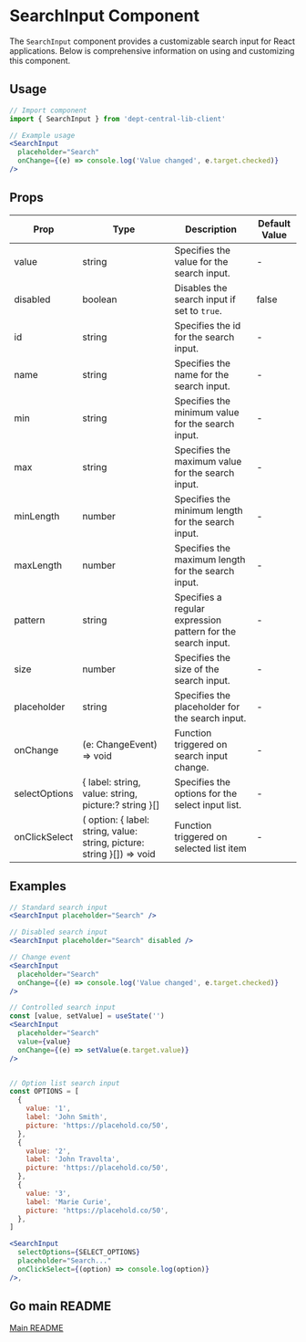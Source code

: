 # SearchInput Component

The `SearchInput` component provides a customizable search input for React applications. Below is comprehensive information on using and customizing this component.

## Usage

```jsx
// Import component
import { SearchInput } from 'dept-central-lib-client'
```

```jsx
// Example usage
<SearchInput
  placeholder="Search"
  onChange={(e) => console.log('Value changed', e.target.checked)}
/>
```

## Props

| Prop          | Type                                                                   | Description                                                  | Default Value |
| ------------- | ---------------------------------------------------------------------- | ------------------------------------------------------------ | ------------- |
| value         | string                                                                 | Specifies the value for the search input.                    | -             |
| disabled      | boolean                                                                | Disables the search input if set to `true`.                  | false         |
| id            | string                                                                 | Specifies the id for the search input.                       | -             |
| name          | string                                                                 | Specifies the name for the search input.                     | -             |
| min           | string                                                                 | Specifies the minimum value for the search input.            | -             |
| max           | string                                                                 | Specifies the maximum value for the search input.            | -             |
| minLength     | number                                                                 | Specifies the minimum length for the search input.           | -             |
| maxLength     | number                                                                 | Specifies the maximum length for the search input.           | -             |
| pattern       | string                                                                 | Specifies a regular expression pattern for the search input. | -             |
| size          | number                                                                 | Specifies the size of the search input.                      | -             |
| placeholder   | string                                                                 | Specifies the placeholder for the search input.              | -             |
| onChange      | (e: ChangeEvent<HTMLInputElement>) => void                             | Function triggered on search input change.                   | -             |
| selectOptions | { label: string, value: string, picture:? string }[]                   | Specifies the options for the select input list.             | -             |
| onClickSelect | ( option: { label: string, value: string, picture: string }[]) => void | Function triggered on selected list item                     | -             |

## Examples

```jsx
// Standard search input
<SearchInput placeholder="Search" />

// Disabled search input
<SearchInput placeholder="Search" disabled />

// Change event
<SearchInput
  placeholder="Search"
  onChange={(e) => console.log('Value changed', e.target.checked)}
/>

// Controlled search input
const [value, setValue] = useState('')
<SearchInput
  placeholder="Search"
  value={value}
  onChange={(e) => setValue(e.target.value)}
/>


// Option list search input
const OPTIONS = [
  {
    value: '1',
    label: 'John Smith',
    picture: 'https://placehold.co/50',
  },
  {
    value: '2',
    label: 'John Travolta',
    picture: 'https://placehold.co/50',
  },
  {
    value: '3',
    label: 'Marie Curie',
    picture: 'https://placehold.co/50',
  },
]

<SearchInput
  selectOptions={SELECT_OPTIONS}
  placeholder="Search..."
  onClickSelect={(option) => console.log(option)}
/>,
```

## Go main README

[Main README](../../../README.md#components)

